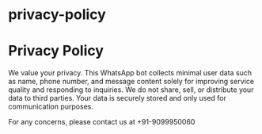 # privacy-policy

# Privacy Policy

We value your privacy. This WhatsApp bot collects minimal user data such as name, phone number, and message content solely for improving service quality and responding to inquiries. We do not share, sell, or distribute your data to third parties. Your data is securely stored and only used for communication purposes.  

For any concerns, please contact us at +91-9099950060
